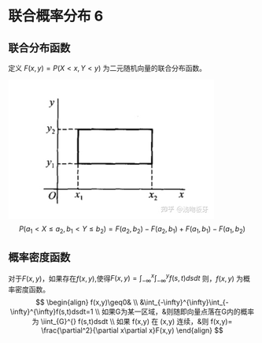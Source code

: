 # 联合概率分布   6

## 联合分布函数

定义 $F(x,y) = P(X<x,Y<y)$  为二元随机向量的联合分布函数。

![img](联合概率分布.assets/v2-94f629dfac2f6e5f66e131e686597f91_720w.webp)
$$
P(a_1<X \leq a_2, b_1<Y\leq b_2) = F(a_2,b_2) - F(a_2,b_1) + F(a_1,b_1)-F(a_1,b_2)
$$


## 概率密度函数

对于$F(x,y)$，如果存在$f(x,y)$,使得$F(x,y) = \int^x_{-\infty}\int^y_{-\infty}f(s,t)dsdt$ 则，$f(x,y)$ 为概率密度函数。
$$
\begin{align}
f(x,y)\geq0& \\
&\int_{-\infty}^{\infty}\int_{-\infty}^{\infty}f(s,t)dsdt=1 \\
如果G为某一区域，&则随即向量点落在G内的概率为 \iint_{G}^{} f(s,t)dsdt \\
如果 f(x,y) 在 (x,y) 连续，&则 f(x,y)= \frac{\partial^2}{\partial x\partial x}F(x,y) 
\end{align}
$$
